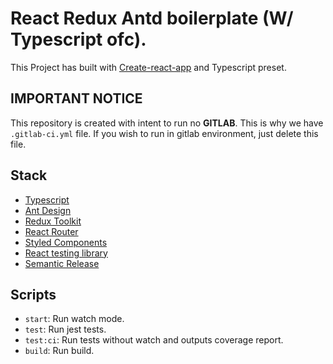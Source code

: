 # React Redux Antd boilerplate (W/ Typescript ofc).

This Project has built with [Create-react-app](https://reactjs.org/docs/create-a-new-react-app.html) and Typescript preset.

## IMPORTANT NOTICE

This repository is created with intent to run no **GITLAB**. This is why we have `.gitlab-ci.yml` file.
If you wish to run in gitlab environment, just delete this file.

## Stack
- [Typescript](https://www.typescriptlang.org/)
- [Ant Design](https://ant.design/)
- [Redux Toolkit](https://redux-toolkit.js.org/)
- [React Router](https://reactrouter.com/web/guides/quick-start)
- [Styled Components](https://styled-components.com/)
- [React testing library](https://testing-library.com/)
- [Semantic Release](https://github.com/semantic-release/semantic-release)

## Scripts

- `start`: Run watch mode.
- `test`: Run jest tests.
- `test:ci`: Run tests without watch and outputs coverage report.
- `build`: Run build. 

